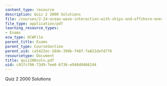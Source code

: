 ```yaml
---
content_type: resource
description: Quiz 2 2000 Solutions
file: /courses/2-24-ocean-wave-interaction-with-ships-and-offshore-energy-systems-13-022-spring-2002/c91fcf0673d97ee66736e948d8466244_quiz200soln.pdf
file_type: application/pdf
learning_resource_types:
- Exams
ocw_type: OCWFile
parent_title: Exams
parent_type: CourseSection
parent_uid: ca5422ec-28de-399b-f48f-7a821defd776
resourcetype: Document
title: quiz200soln.pdf
uid: c91fcf06-73d9-7ee6-6736-e948d8466244
---
```

Quiz 2 2000 Solutions


